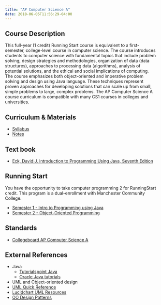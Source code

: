```yaml
---
title: "AP Computer Science A"
date: 2018-06-05T11:56:29-04:00
---
```



## Course Description

This full-year (1 credit) Running Start course is equivalent to a first-semester, college-level course in computer science. The course introduces students to computer science with fundamental topics that include problem solving, design strategies and methodologies, organization of data (data structures), approaches to processing data (algorithms), analysis of potential solutions, and the ethical and social implications of computing. The course emphasizes both object-oriented and imperative problem solving and design using Java language. These techniques represent proven approaches for developing solutions that can scale up from small, simple problems to large, complex problems. The AP Computer Science A course curriculum is compatible with many CS1 courses in colleges and universities.

## Curriculum & Materials

- [Syllabus](https://docs.google.com/document/d/14KQUgHFHc_9PoRToWnVl-FD-NpJoCOv3veHemr9RmwU/edit?usp=sharing)
- [Notes](/apcs/notes/)

## Text book

- [Eck, David J. Introduction to Programming Using Java, Seventh Edition](http://math.hws.edu/eck/cs124/downloads/javanotes7-linked.pdf)

## Running Start

You have the opportunity to take computer programming 2 for RunningStart credit. This program
is a dual-enrollment with Manchester Community College.

- [Semester 1 - Intro to Programming using Java](https://docs.google.com/document/d/1I0ENJp-7_SwApib3CsbnGk81QE4nKcVBEgzKvwIf0sI/edit?usp=sharing)
- [Semester 2 - Object-Oriented Programming](https://docs.google.com/document/d/1hq6vbEcy7zljV6EWIEPLHlhPfKBk-ecw1aJURhm2Jkc/edit?usp=sharing)

## Standards

- [Collegeboard AP Computer Science A](https://apcentral.collegeboard.org/courses/ap-computer-science-a/course)

## External References

- Java
  - [Tutorialspoint Java](http://www.tutorialspoint.com/java/)
  - [Oracle Java tutorials](http://docs.oracle.com/javase/tutorial/)
- UML and Object-oriented design
 - [UML Quick Reference](http://www.holub.com/goodies/uml/)
 - [Lucidchart UML Resources](https://www.lucidchart.com/pages/uml)
 - [OO Design Patterns](http://www.oodesign.com/)
